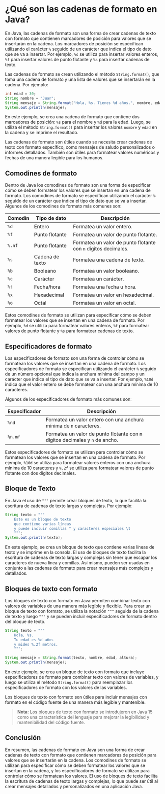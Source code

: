 # ¿Qué son las cadenas de formato en Java?

En Java, las cadenas de formato son una forma de crear cadenas de texto con formato que contienen marcadores de posición
para valores que se insertarán en la cadena. Los marcadores de posición se especifican utilizando el carácter `%`
seguido de un carácter que indica el tipo de dato que se va a insertar. Por ejemplo, `%d` se utiliza para insertar
valores enteros, `%f` para insertar valores de punto flotante y `%s` para insertar cadenas de texto.

Las cadenas de formato se crean utilizando el método `String.format()`, que toma una cadena de formato y una lista de
valores que se insertarán en la cadena. Por ejemplo:

```java
int edad = 30;
String nombre = "Juan";
String mensaje = String.format("Hola, %s. Tienes %d años.", nombre, edad);
System.out.println(mensaje);
```

En este ejemplo, se crea una cadena de formato que contiene dos marcadores de posición: `%s` para el nombre y `%d` para
la edad. Luego, se utiliza el método `String.format()` para insertar los valores `nombre` y `edad` en la cadena y se
imprime el resultado.

Las cadenas de formato son útiles cuando se necesita crear cadenas de texto con formato específico, como mensajes de
saludo personalizados o informes detallados. También son útiles para formatear valores numéricos y fechas de una manera
legible para los humanos.

## Comodines de formato

Dentro de Java los comodines de formato son una forma de especificar cómo se deben formatear los valores que se insertan
en una cadena de formato. Los comodines de formato se especifican utilizando el carácter `%` seguido de un carácter que
indica el tipo de dato que se va a insertar. Algunos de los comodines de formato más comunes son:

| Comodín | Tipo de dato    | Descripción                                                    |
|---------|-----------------|----------------------------------------------------------------|
| `%d`    | Entero          | Formatea un valor entero.                                      |
| `%f`    | Punto flotante  | Formatea un valor de punto flotante.                           |
| `%.nf`  | Punto flotante  | Formatea un valor de punto flotante con `n` dígitos decimales. |
| `%s`    | Cadena de texto | Formatea una cadena de texto.                                  |
| `%b`    | Booleano        | Formatea un valor booleano.                                    |
| `%c`    | Carácter        | Formatea un carácter.                                          |
| `%t`    | Fecha/hora      | Formatea una fecha u hora.                                     |
| `%x`    | Hexadecimal     | Formatea un valor en hexadecimal.                              |
| `%o`    | Octal           | Formatea un valor en octal.                                    |

Estos comodines de formato se utilizan para especificar cómo se deben formatear los valores que se insertan en una
cadena de formato. Por ejemplo, `%d` se utiliza para formatear valores enteros, `%f` para formatear valores de punto
flotante y `%s` para formatear cadenas de texto.

## Especificadores de formato

Los especificadores de formato son una forma de controlar cómo se formatean los valores que se insertan en una cadena de
formato. Los especificadores de formato se especifican utilizando el carácter `%` seguido de un número opcional que
indica la anchura mínima del campo y un carácter que indica el tipo de dato que se va a insertar. Por ejemplo, `%10d`
indica que el valor entero se debe formatear con una anchura mínima de 10 caracteres.

Algunos de los especificadores de formato más comunes son:

| Especificador | Descripción                                                                   |
|---------------|-------------------------------------------------------------------------------|
| `%nd`         | Formatea un valor entero con una anchura mínima de `n` caracteres.            |
| `%n.mf`       | Formatea un valor de punto flotante con `m` dígitos decimales y `n` de ancho. |

Estos especificadores de formato se utilizan para controlar cómo se formatean los valores que se insertan en una cadena
de formato. Por ejemplo, `%10d` se utiliza para formatear valores enteros con una anchura mínima de 10 caracteres y
`%.2f` se utiliza para formatear valores de punto flotante con dos dígitos decimales.

## Bloque de Texto

En Java el uso de `"""` permite crear bloques de texto, lo que facilita la escritura de cadenas de texto largas y
complejas. Por ejemplo:

```java
String texto = """
    Este es un bloque de texto
    que contiene varias líneas
    y puede incluir comillas " y caracteres especiales \t
    """;
System.out.println(texto);
```

En este ejemplo, se crea un bloque de texto que contiene varias líneas de texto y se imprime en la consola. El uso de
bloques de texto facilita la escritura de cadenas de texto largas y complejas sin tener que escapar los caracteres de
nueva línea y comillas. Así mismo, pueden ser usadas en conjunto a las cadenas de formato para crear mensajes más
complejos y detallados.

## Bloques de texto con formato

Los bloques de texto con formato en Java permiten combinar texto con valores de variables de una manera más legible y
flexible. Para crear un bloque de texto con formato, se utiliza la notación `"""` seguida de la cadena de texto y luego
`"""` y se pueden incluir especificadores de formato dentro del bloque de texto.

```java
String texto = """
    Hola, %s.
    Tu edad es %d años
    y mides %.2f metros.
    """;

String mensaje = String.format(texto, nombre, edad, altura);
System.out.println(mensaje);
```

En este ejemplo, se crea un bloque de texto con formato que incluye especificadores de formato para combinar texto con
valores de variables, y luego se utiliza el método `String.format()` para reemplazar los especificadores de formato con
los valores de las variables.

Los bloques de texto con formato son útiles para incluir mensajes con formato en el código fuente de una manera más
legible y mantenible.

> **Nota:** Los bloques de texto con formato se introdujeron en Java 15 como una característica del lenguaje para
> mejorar la legibilidad y mantenibilidad del código fuente.

## Conclusión

En resumen, las cadenas de formato en Java son una forma de crear cadenas de texto con formato que contienen marcadores
de posición para valores que se insertarán en la cadena. Los comodines de formato se utilizan para especificar cómo se
deben formatear los valores que se insertan en la cadena, y los especificadores de formato se utilizan para controlar
cómo se formatean los valores. El uso de bloques de texto facilita la escritura de cadenas de texto largas y complejas,
lo que puede ser útil al crear mensajes detallados y personalizados en una aplicación Java.